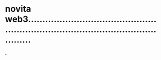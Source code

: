 # novita web3...........................................................................................................
..

